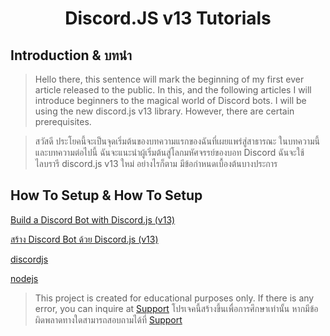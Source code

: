 <div align="center">
  <p>
    <h1>Discord.JS v13 Tutorials</h1>
  </p>
</div>

## Introduction & บทนำ

> Hello there, this sentence will mark the beginning of my first ever article released to the public. In this, and the following articles I will introduce beginners to the magical world of Discord bots. I will be using the new discord.js v13 library. However, there are certain prerequisites.

> สวัสดี ประโยคนี้จะเป็นจุดเริ่มต้นของบทความแรกของฉันที่เผยแพร่สู่สาธารณะ ในบทความนี้และบทความต่อไปนี้ ฉันจะแนะนำผู้เริ่มต้นสู่โลกมหัศจรรย์ของบอท Discord ฉันจะใช้ไลบรารี discord.js v13 ใหม่ อย่างไรก็ตาม มีข้อกำหนดเบื้องต้นบางประการ

## How To Setup & How To Setup

[Build a Discord Bot with Discord.js (v13)](https://dev.to/hypening/build-a-discord-bot-with-discord-js-v13-14mj)

[สร้าง Discord Bot ด้วย Discord.js (v13)](https://dev.to/hypening/build-a-discord-bot-with-discord-js-v13-14mj)

[discordjs](https://discord.js.org/#/)

[nodejs](https://nodejs.org/en/)

> This project is created for educational purposes only. If there is any error, you can inquire at [Support](discord.gg/ZWmJVExdbR)
> โปรเจคนี้สร้างขึ้นเพื่อการศึกษาเท่านั้น หากมีข้อผิดพลาดทางใดสามารถสอบถามได้ที่ [Support](discord.gg/ZWmJVExdbR)

